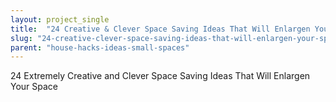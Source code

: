 ```yaml
---
layout: project_single
title:  "24 Creative & Clever Space Saving Ideas That Will Enlargen Your Space"
slug: "24-creative-clever-space-saving-ideas-that-will-enlargen-your-space"
parent: "house-hacks-ideas-small-spaces"
---
```

24 Extremely Creative and Clever Space Saving Ideas That Will Enlargen Your Space